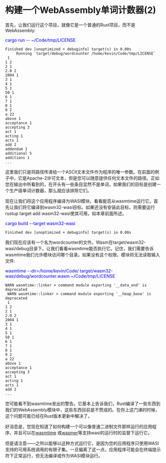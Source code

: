 # 构建一个WebAssembly单词计数器(2)

首先，让我们运行这个项目，就像它是一个普通的Rust项目，而不是WebAssembly:

<font color=Blue>cargo run -- ~/Code/tmp/LICENSE</font>

```text
Finished dev [unoptimized + debuginfo] target(s) in 0.00s
     Running `target/debug/wordcounter /home/kevin/Code/tmp/LICENSE`
 1
1 2
2 1
2.0 2
2004 1
3 1
4 1
5 1
50 1
6 1
7 1
8 1
9 2
a 22
above 1
acceptance 1
accepting 3
act 1
acting 1
acts 1
add 2
addendum 1
additional 5
additions 1
...
```

这里我们只是将路径传递给一个ASCII文本文件作为程序的唯一参数。在前面的例子中，它是Apache-2许可文本，但是您可以随意提供任何文本文件的路径。正如您在输出中所看到的，在开头有一些条目显然不是单词，如果我们的目标是创建一个生产级单词计数器，那么就应该排除它们。

现在让我们将这个应用程序编译为WASI模块，看看能否从wasmtime运行它。首先让我们将它编译到wasm32-wasi目标。如果还没有安装此目标，则需要运行rustup target add wasm32-wasi使其可用，如本章前面所述。

<font color=Blue>cargo build --target wasm32-wasi</font>

```text
Finished dev [unoptimized + debuginfo] target(s) in 0.00s
```

我们现在应该有一个名为wordcounter的文件。Wasm在target/wasm32-wasi/debug目录下。让我们看看wasmtime能否执行它。记住，我们需要告诉wasmtime我们允许模块访问哪个目录。如果没有这个权限，模块将无法读取输入文件:

<font color=Blue>wasmtime --dir=/home/kevin/Code/   target/wasm32-wasi/debug/wordcounter.wasm   ~/Code/tmp/LICENSE</font>

```text
WARN wasmtime::linker > command module exporting '__data_end' is deprecated
 WARN wasmtime::linker > command module exporting '__heap_base' is deprecated
 1
1 2
2 1
2.0 2
2004 1
3 1
4 1
5 1
50 1
6 1
7 1
8 1
9 2
a 22
above 1
acceptance 1
accepting 3
act 1
acting 1
acts 1
add 2
...
```

您可能看不到wasmtime发出的警告。它基本上告诉我们，Rust编译了一些东西到我们的WebAssembly模块中，这些东西目前是不赞成的。在你上这门课的时候，这个问题可能已经在Rust版本更新中解决了。

好消息是，您现在知道了如何构建一个可以像普通二进制文件那样运行的应用程序，并且可以在[wasmtime](https://wasmtime.dev/) 或[wasmer](https://wasmer.io/)等支持wasi的运行时的监督下运行它。

但是请注意——之所以能够以这种方式运行它，是因为您的应用程序只使用WASI支持的可用系统调用的有限子集。一旦偏离了这一点，应用程序可能会在终端提示符下正常运行，但无法编译或作为WASI模块运行。